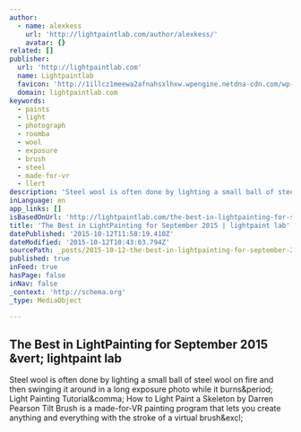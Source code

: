 ```yaml
---
author:
  - name: alexkess
    url: 'http://lightpaintlab.com/author/alexkess/'
    avatar: {}
related: []
publisher:
  url: 'http://lightpaintlab.com'
  name: Lightpaintlab
  favicon: 'http://1illcz1meewa2afnahsxlhxw.wpengine.netdna-cdn.com/wp-content/uploads/2014/03/LightPaint-Lab-Fav.png'
  domain: lightpaintlab.com
keywords:
  - paints
  - light
  - photograph
  - roomba
  - wool
  - exposure
  - brush
  - steel
  - made-for-vr
  - llert
description: 'Steel wool is often done by lighting a small ball of steel wool on fire and then swinging it around in a long exposure photo while it burns. Light Painting Tutorial, How to Light Paint a Skeleton by Darren Pearson Tilt Brush is a made-for-VR painting program that lets you create anything and everything with the stroke of a virtual brush!'
inLanguage: en
app_links: []
isBasedOnUrl: 'http://lightpaintlab.com/the-best-in-lightpainting-for-september-2015/'
title: 'The Best in LightPainting for September 2015 | lightpaint lab'
datePublished: '2015-10-12T11:58:19.410Z'
dateModified: '2015-10-12T10:43:03.794Z'
sourcePath: _posts/2015-10-12-the-best-in-lightpainting-for-september-2015-or-lightpaint-la.md
published: true
inFeed: true
hasPage: false
inNav: false
_context: 'http://schema.org'
_type: MediaObject

---
```

<article style=""><h1>The Best in LightPainting for September 2015 &amp;vert; lightpaint lab</h1><p>Steel wool is often done by lighting a small ball of steel wool on fire and then swinging it around in a long exposure photo while it burns&amp;period; Light Painting Tutorial&amp;comma; How to Light Paint a Skeleton by Darren Pearson Tilt Brush is a made-for-VR painting program that lets you create anything and everything with the stroke of a virtual brush&amp;excl;</p></article>